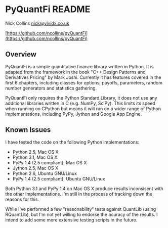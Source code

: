 PyQuantFi README
================================================================================
Nick Collins <nick@vividx.co.uk>

[https://github.com/ncollins/pyQuantFi](https://github.com/ncollins/pyQuantFi)

Overview
--------------------------------------------------------------------------------
PyQuantFi is a simple quantitative finance library written in Python.
It is adapted from the framework in the book "C++ Design Patterns and 
Derivatives Pricing" by Mark Joshi. Currently it has features covered in 
the first 6 chapters, including classes for options, payoffs, parameters, 
random number generators and statistics gathering.

PyQuantFi only requires the Python Standard Library, it does not
use any additional libraries written in C (e.g. NumPy, SciPy). 
This limits its speed when running on CPython but means
it will run on a wider range of Python implementations, including
PyPy, Jython and Google App Engine.

Known Issues
--------------------------------------------------------------------------------
I have tested the code on the following Python implementations:

- Python 2.5, Mac OS X
- Python 3.1, Mac OS X
- PyPy 1.4 (2.5 compliant), Mac OS X
- Jython 2.5, Mac OS X
- Python 2.6, Ubuntu GNU/Linux
- PyPy 1.4 (2.5 compliant), Ubuntu GNU/Linux

Both Python 3.1 and PyPy 1.4 on Mac OS X produce results inconsisent
with the other implementations. I'm still in the process of tracking
down the reasons for this.

While I've performed a few "reasonability" tests against QuantLib
(using RQuantLib), but I'm not yet willing to endorse the acuracy of 
the results. I intend to add some more extensive testing scripts in
the future.
